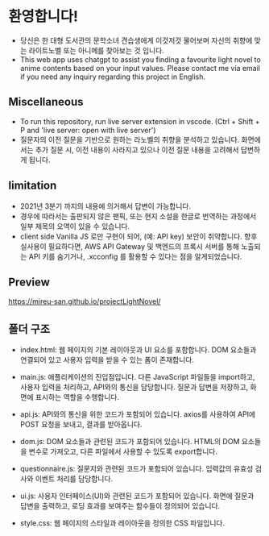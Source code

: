 # 환영합니다!
- 당신은 한 대형 도서관의 문학소녀 견습생에게 이것저것 물어보며 자신의 취향에 맞는 라이트노벨 또는 아니메를 찾아보는 것 입니다.
- This web app uses chatgpt to assist you finding a favourite light novel to anime contents based on your input values. Please contact me via email if you need any inquiry regarding this project in English.
## Miscellaneous
- To run this repository, run live server extension in vscode.
(Ctrl + Shift + P and 'live server: open with live server')
- 질문자의 이전 질문을 기반으로 원하는 라노벨의 취향을 분석하고 있습니다. 화면에서는 추가 질문 시, 이전 내용이 사라지고 있으나 이전 질문 내용을 고려해서 답변하게 됩니다.
## limitation
- 2021년 3분기 까지의 내용에 의거해서 답변이 가능합니다.
- 경우에 따라서는 출판되지 않은 팬픽, 또는 현지 소설을 한글로 번역하는 과정에서 일부 제목의 오역이 있을 수 있습니다.
- client side Vanilla JS 로만 구현이 되어, (예: API key) 보안이 취약합니다. 향후 실사용이 필요하다면, AWS API Gateway 및 백엔드의 프록시 서버를 통해 노출되는 API 키를 숨기거나, .xcconfig 를 활용할 수 있다는 점을 알게되었습니다.

## Preview
https://mireu-san.github.io/projectLightNovel/

## 폴더 구조
- index.html:
웹 페이지의 기본 레이아웃과 UI 요소를 포함합니다.
DOM 요소들과 연결되어 있고 사용자 입력을 받을 수 있는 폼이 존재합니다.

- main.js:
애플리케이션의 진입점입니다.
다른 JavaScript 파일들을 import하고, 사용자 입력을 처리하고, API와의 통신을 담당합니다.
질문과 답변을 저장하고, 화면에 표시하는 역할을 수행합니다.

- api.js:
API와의 통신을 위한 코드가 포함되어 있습니다.
axios를 사용하여 API에 POST 요청을 보내고, 결과를 받아옵니다.

- dom.js:
DOM 요소들과 관련된 코드가 포함되어 있습니다.
HTML의 DOM 요소들을 변수로 가져오고, 다른 파일에서 사용할 수 있도록 export합니다.

- questionnaire.js:
질문지와 관련된 코드가 포함되어 있습니다.
입력값의 유효성 검사와 이벤트 처리를 담당합니다.

- ui.js:
사용자 인터페이스(UI)와 관련된 코드가 포함되어 있습니다.
화면에 질문과 답변을 출력하고, 로딩 효과를 보여주는 함수들이 정의되어 있습니다.

- style.css:
웹 페이지의 스타일과 레이아웃을 정의한 CSS 파일입니다.